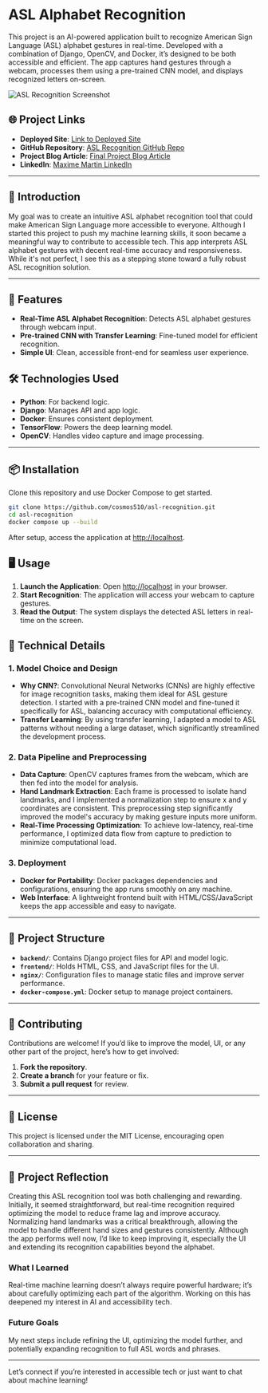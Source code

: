 # ASL Alphabet Recognition

This project is an AI-powered application built to recognize American Sign Language (ASL) alphabet gestures in real-time. Developed with a combination of Django, OpenCV, and Docker, it’s designed to be both accessible and efficient. The app captures hand gestures through a webcam, processes them using a pre-trained CNN model, and displays recognized letters on-screen.

![ASL Recognition Screenshot](https://github.com/user-attachments/assets/fbcda16b-6cc3-41b2-ad49-538eef77bc9c)

## 🌐 Project Links

- **Deployed Site**: [Link to Deployed Site](https://cosmos510.github.io/landing_page_asl.io/)
- **GitHub Repository**: [ASL Recognition GitHub Repo](https://github.com/cosmos510/asl-recognition)
- **Project Blog Article**: [Final Project Blog Article](https://www.linkedin.com/feed/update/urn:li:activity:7259995138817409025/)
- **LinkedIn**: [Maxime Martin LinkedIn](https://www.linkedin.com/in/maxime-martin-090731aa/)

---

## 📖 Introduction

My goal was to create an intuitive ASL alphabet recognition tool that could make American Sign Language more accessible to everyone. Although I started this project to push my machine learning skills, it soon became a meaningful way to contribute to accessible tech. This app interprets ASL alphabet gestures with decent real-time accuracy and responsiveness. While it's not perfect, I see this as a stepping stone toward a fully robust ASL recognition solution.

---

## 🧩 Features

- **Real-Time ASL Alphabet Recognition**: Detects ASL alphabet gestures through webcam input.
- **Pre-trained CNN with Transfer Learning**: Fine-tuned model for efficient recognition.
- **Simple UI**: Clean, accessible front-end for seamless user experience.

## 🛠️ Technologies Used

- **Python**: For backend logic.
- **Django**: Manages API and app logic.
- **Docker**: Ensures consistent deployment.
- **TensorFlow**: Powers the deep learning model.
- **OpenCV**: Handles video capture and image processing.

---

## 📦 Installation

Clone this repository and use Docker Compose to get started.

```bash
git clone https://github.com/cosmos510/asl-recognition.git
cd asl-recognition
docker compose up --build
```
After setup, access the application at [http://localhost](http://localhost).

## 🖥️ Usage

1. **Launch the Application**: Open [http://localhost](http://localhost) in your browser.
2. **Start Recognition**: The application will access your webcam to capture gestures.
3. **Read the Output**: The system displays the detected ASL letters in real-time on the screen.

## 🧠 Technical Details

### 1. Model Choice and Design

- **Why CNN?**: Convolutional Neural Networks (CNNs) are highly effective for image recognition tasks, making them ideal for ASL gesture detection. I started with a pre-trained CNN model and fine-tuned it specifically for ASL, balancing accuracy with computational efficiency.
- **Transfer Learning**: By using transfer learning, I adapted a model to ASL patterns without needing a large dataset, which significantly streamlined the development process.

### 2. Data Pipeline and Preprocessing

- **Data Capture**: OpenCV captures frames from the webcam, which are then fed into the model for analysis.
- **Hand Landmark Extraction**: Each frame is processed to isolate hand landmarks, and I implemented a normalization step to ensure x and y coordinates are consistent. This preprocessing step significantly improved the model's accuracy by making gesture inputs more uniform.
- **Real-Time Processing Optimization**: To achieve low-latency, real-time performance, I optimized data flow from capture to prediction to minimize computational load.

### 3. Deployment

- **Docker for Portability**: Docker packages dependencies and configurations, ensuring the app runs smoothly on any machine.
- **Web Interface**: A lightweight frontend built with HTML/CSS/JavaScript keeps the app accessible and easy to navigate.

---

## 📂 Project Structure

- **`backend/`**: Contains Django project files for API and model logic.
- **`frontend/`**: Holds HTML, CSS, and JavaScript files for the UI.
- **`nginx/`**: Configuration files to manage static files and improve server performance.
- **`docker-compose.yml`**: Docker setup to manage project containers.

---

## 🤝 Contributing

Contributions are welcome! If you’d like to improve the model, UI, or any other part of the project, here’s how to get involved:

1. **Fork the repository**.
2. **Create a branch** for your feature or fix.
3. **Submit a pull request** for review.

---

## 📜 License

This project is licensed under the MIT License, encouraging open collaboration and sharing.

---

## 📓 Project Reflection

Creating this ASL recognition tool was both challenging and rewarding. Initially, it seemed straightforward, but real-time recognition required optimizing the model to reduce frame lag and improve accuracy. Normalizing hand landmarks was a critical breakthrough, allowing the model to handle different hand sizes and gestures consistently. Although the app performs well now, I’d like to keep improving it, especially the UI and extending its recognition capabilities beyond the alphabet.

### What I Learned
Real-time machine learning doesn’t always require powerful hardware; it’s about carefully optimizing each part of the algorithm. Working on this has deepened my interest in AI and accessibility tech.

### Future Goals
My next steps include refining the UI, optimizing the model further, and potentially expanding recognition to full ASL words and phrases.

---

Let’s connect if you’re interested in accessible tech or just want to chat about machine learning!